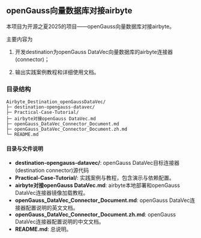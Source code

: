 ## openGauss向量数据库对接airbyte

本项目为开源之夏2025的项目——openGauss向量数据库对接airbyte。

主要内容为

1. 开发destination为openGauss DataVec向量数据库的airbyte连接器(connector)；

2. 输出实践案例教程和详细使用文档。

### 目录结构
```text
Airbyte_Destination_openGaussDataVec/
├─ destination-opengauss-datavec/
├─ Practical-Case-Tutorial/
├─ airbyte对接openGauss DataVec.md
├─ openGauss_DataVec_Connector_Document.md
├─ openGauss_DataVec_Connector_Document.zh.md
└─ README.md
```

#### 目录与文件说明
- **destination-opengauss-datavec/**:  openGauss DataVec目标连接器(destination connector)源代码
- **Practical-Case-Tutorial/**: 实践案例与教程，包含演示与依赖配置。
- **airbyte对接openGauss DataVec.md**: airbyte本地部署和openGauss DataVec连接器镜像加载教程。
- **openGauss_DataVec_Connector_Document.md**: openGauss DataVec连接器配置说明的英文文档。
- **openGauss_DataVec_Connector_Document.zh.md**: openGauss DataVec连接器配置说明的中文文档。
- **README.md**: 总说明。


